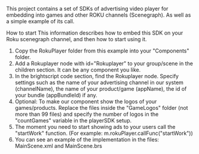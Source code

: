 This project contains a set of SDKs of advertising video player for embedding into games and other ROKU channels (Scenegraph).
As well as a simple example of its call. 

How to start
This information describes how to embed this SDK on your Roku scenegraph channel, and then how to start using it. 

1. Copy the RokuPlayer folder from this example into your "Components" folder.
2. Add a Rokuplayer node with id="Rokuplayer" to your group/scene in the children section. It can be any component you like.
3. In the brightscript code section, find the Rokuplayer node. Specify settings such as the name of your advertising channel in our system (channelName), the name of your product/game (appName), the id of your bundle (appBundleId) if any. 
4. Optional: To make our component show the logos of your games/products. Replace the files inside the "GameLogos" folder (not more than 99 files) and specify the number of logos in the "countGames" variable in the playerSDK setup.
5. The moment you need to start showing ads to your users call the "startWork" function. (For example: m.rokuPlayer.callFunc("startWork"))
6. You can see an example of the implementation in the files: MainScene.xml and MainScene.brs
